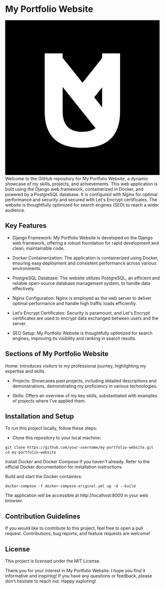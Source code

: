 # My Portfolio Website
![Logo](https://github.com/UlugbekMuslitdinov/portfolio/blob/main/static/img/favicon.png)
Welcome to the GitHub repository for My Portfolio Website, a dynamic showcase of my skills, projects, and achievements. This web application is built using the Django web framework, containerized in Docker, and powered by a PostgreSQL database. It is configured with Nginx for optimal performance and security and secured with Let's Encrypt certificates. The website is thoughtfully optimized for search engines (SEO) to reach a wider audience.

## Key Features
* Django Framework: My Portfolio Website is developed on the Django web framework, offering a robust foundation for rapid development and clean, maintainable code.

* Docker Containerization: The application is containerized using Docker, ensuring easy deployment and consistent performance across various environments.

* PostgreSQL Database: The website utilizes PostgreSQL, an efficient and reliable open-source database management system, to handle data effectively.

* Nginx Configuration: Nginx is employed as the web server to deliver optimal performance and handle high traffic loads efficiently.

* Let's Encrypt Certificates: Security is paramount, and Let's Encrypt certificates are used to encrypt data exchanged between users and the server.

* SEO Setup: My Portfolio Website is thoughtfully optimized for search engines, improving its visibility and ranking in search results.

## Sections of My Portfolio Website
Home: Introduces visitors to my professional journey, highlighting my expertise and skills.

* Projects: Showcases past projects, including detailed descriptions and demonstrations, demonstrating my proficiency in various technologies.

* Skills: Offers an overview of my key skills, substantiated with examples of projects where I've applied them.

## Installation and Setup
To run this project locally, follow these steps:

* Clone this repository to your local machine:

```
git clone https://github.com/your-username/my-portfolio-website.git
cd my-portfolio-website
```
Install Docker and Docker Compose if you haven't already. Refer to the official Docker documentation for installation instructions.

Build and start the Docker containers:

```
docker-compose -f docker-compose-original.yml up -d --build
```
The application will be accessible at http://localhost:8000 in your web browser.

## Contribution Guidelines
If you would like to contribute to this project, feel free to open a pull request. Contributions, bug reports, and feature requests are welcome!

## License
This project is licensed under the MIT License.

Thank you for your interest in My Portfolio Website. I hope you find it informative and inspiring! If you have any questions or feedback, please don't hesitate to reach out. Happy exploring!
